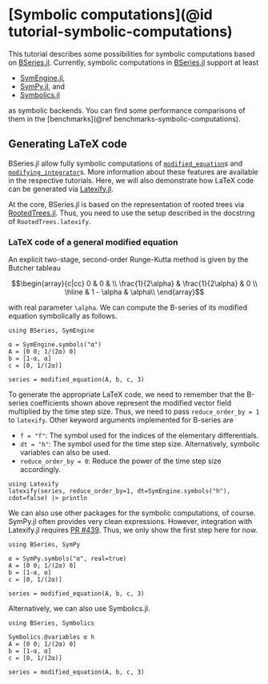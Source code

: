 # [Symbolic computations](@id tutorial-symbolic-computations)

This tutorial describes some possibilities for symbolic computations based on
[BSeries.jl](https://github.com/ranocha/BSeries.jl). Currently, symbolic
computations in [BSeries.jl](https://github.com/ranocha/BSeries.jl) support
at least

- [SymEngine.jl](https://github.com/symengine/SymEngine.jl),
- [SymPy.jl](https://github.com/JuliaPy/SymPy.jl), and
- [Symbolics.jl](https://github.com/JuliaSymbolics/Symbolics.jl)

as symbolic backends. You can find some performance comparisons of them in the
[benchmarks](@ref benchmarks-symbolic-computations).


## Generating LaTeX code

BSeries.jl allow fully symbolic computations of [`modified_equation`](@ref)s
and [`modifying_integrator`](@ref)s. More information about these features
are available in the respective tutorials. Here, we will also demonstrate how
LaTeX code can be generated via
[Latexify.jl](https://github.com/korsbo/Latexify.jl).

At the core, BSeries.jl is based on the representation of rooted trees via
[RootedTrees.jl](https://github.com/SciML/RootedTrees.jl). Thus, you need to
use the setup described in the docstring of `RootedTrees.latexify`.


### LaTeX code of a general modified equation

An explicit two-stage, second-order Runge-Kutta method is given by the Butcher
tableau

```math
\begin{array}{c|cc}
  0                 & 0                 &   \\
  \frac{1}{2\alpha} & \frac{1}{2\alpha} & 0 \\
  \hline
                    & 1 - \alpha        & \alpha\\
\end{array}
```

with real parameter ``\alpha``. We can compute the B-series of its modified
equation symbolically as follows.

```@example modified-equation-symengine
using BSeries, SymEngine

α = SymEngine.symbols("α")
A = [0 0; 1/(2α) 0]
b = [1-α, α]
c = [0, 1/(2α)]

series = modified_equation(A, b, c, 3)
```

To generate the appropriate LaTeX code, we need to remember that the B-series
coefficients shown above represent the modified vector field multiplied by the
time step size. Thus, we need to pass `reduce_order_by = 1` to `latexify`.
Other keyword arguments implemented for B-series are

- `f = "f"`: The symbol used for the indices of the elementary differentials.
- `dt = "h"`: The symbol used for the time step size. Alternatively, symbolic
  variables can also be used.
- `reduce_order_by = 0`: Reduce the power of the time step size accordingly.

```@example modified-equation-symengine
using Latexify
latexify(series, reduce_order_by=1, dt=SymEngine.symbols("h"), cdot=false) |> println
```


We can also use other packages for the symbolic computations, of course.
SymPy.jl often provides very clean expressions. However, integration with
Latexify.jl requires [PR #439](https://github.com/JuliaPy/SymPy.jl/pull/439).
Thus, we only show the first step here for now.

```@example modified-equation-sympy
using BSeries, SymPy

α = SymPy.symbols("α", real=true)
A = [0 0; 1/(2α) 0]
b = [1-α, α]
c = [0, 1/(2α)]

series = modified_equation(A, b, c, 3)
```


Alternatively, we can also use Symbolics.jl.

```@example modified-equation-symbolics
using BSeries, Symbolics

Symbolics.@variables α h
A = [0 0; 1/(2α) 0]
b = [1-α, α]
c = [0, 1/(2α)]

series = modified_equation(A, b, c, 3)
```


